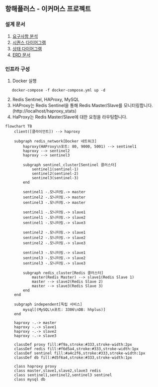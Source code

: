## 항해플러스 - 이커머스 프로젝트

### 설계 문서
1. [요구사항 분석](/docs/1.intro.md)
2. [시퀀스 다이어그램](/docs/2.SequenceDiagram.md)
3. [상태 다이어그램](/docs/4.classDiagram.md)
4. [ERD 문서](/docs/3.erd.md)


### 인프라 구성

1. Docker 실행 
```shell
   docker-compose -f docker-compose.yml up -d
```
2. Redis Sentinel, HAProxy, MySQL
3. HAProxy는 Redis Sentinel을 통해 Redis Master/Slave를 모니터링합니다. (http://localhost/haproxy_stats)
4. HaProxy는 Redis Master/Slave에 대한 요청을 라우팅합니다.

```mermaid
flowchart TB
    client([클라이언트]) --> haproxy
    
    subgraph redis_network[Docker 네트워크]
        haproxy(HAProxy\n포트: 80, 9000, 5001) --> sentinel1
        haproxy --> sentinel2
        haproxy --> sentinel3
        
        subgraph sentinel_cluster[Sentinel 클러스터]
            sentinel1(sentinel-1)
            sentinel2(sentinel-2)
            sentinel3(sentinel-3)
        end
        
        sentinel1 -.모니터링.-> master
        sentinel2 -.모니터링.-> master
        sentinel3 -.모니터링.-> master
        
        sentinel1 -.모니터링.-> slave1
        sentinel1 -.모니터링.-> slave2
        sentinel1 -.모니터링.-> slave3
        
        sentinel2 -.모니터링.-> slave1
        sentinel2 -.모니터링.-> slave2
        sentinel2 -.모니터링.-> slave3
        
        sentinel3 -.모니터링.-> slave1
        sentinel3 -.모니터링.-> slave2
        sentinel3 -.모니터링.-> slave3
        
        subgraph redis_cluster[Redis 클러스터]
            master(Redis Master) --> slave1(Redis Slave 1)
            master --> slave2(Redis Slave 2)
            master --> slave3(Redis Slave 3)
        end
    end
    
    subgraph independent[독립 서비스]
        mysql[(MySQL\n포트: 3306\nDB: hhplus)]
    end
    
    haproxy -.-> master
    haproxy -.-> slave1
    haproxy -.-> slave2
    haproxy -.-> slave3
    
    classDef proxy fill:#f9a,stroke:#333,stroke-width:2px
    classDef redis fill:#f6d5a4,stroke:#333,stroke-width:1px
    classDef sentinel fill:#a4c2f6,stroke:#333,stroke-width:1px
    classDef db fill:#d5f6a4,stroke:#333,stroke-width:1px
    
    class haproxy proxy
    class master,slave1,slave2,slave3 redis
    class sentinel1,sentinel2,sentinel3 sentinel
    class mysql db
```